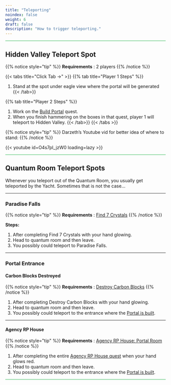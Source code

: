 ```yaml
---
title: "Teleporting"
noindex: false
weight: 6
draft: false
description: "How to trigger teleporting."
---
```



<hr style="background-color: #28b44c" size=8>

## Hidden Valley Teleport Spot
{{% notice style="tip" %}}
**Requirements** : 2 players
{{% /notice %}}


{{< tabs title="Click Tab ->" >}}
{{% tab title="Player 1 Steps" %}}

1. Stand at the spot under eagle view where the portal will be generated
{{< /tab>}}

{{% tab title="Player 2 Steps" %}}

1. Work on the [Build Portal](/lore/quests/build_portal) quest.
1. When you finish hammering on the boxes in that quest, player 1 will teleport to Hidden Valley.
{{< /tab>}}
{{< /tabs >}}

{{% notice style="tip" %}}
Darzeth’s Youtube vid for better idea of where to stand:
{{% /notice %}}

{{< youtube id=O4s7pI_jzW0 loading=lazy >}}


<hr style="background-color: #28b44c" size=8>

## Quantum Room Teleport Spots
Whenever you teleport out of the Quantum Room, you usually get teleported by the Yacht. Sometimes that is not the case...

---

### Paradise Falls

{{% notice style="tip" %}}
**Requirements** : [Find 7 Crystals](/lore/quests/find_7_crystals)
{{% /notice %}}

**Steps:**
1. After completing Find 7 Crystals with your hand glowing.
1. Head to quantum room and then leave.
1. You possibly could teleport to Paradise Falls.

---

### Portal Entrance

#### Carbon Blocks Destroyed

{{% notice style="tip" %}}
**Requirements** : [Destroy Carbon Blocks](/lore/quests/destroy_carbon_blocks)
{{% /notice %}}

1. After completing Destroy Carbon Blocks with your hand glowing.
1. Head to quantum room and then leave.
1. You possibly could teleport to the entrance where the [Portal is built](/lore/quests/build_portal).

---

#### Agency RP House

{{% notice style="tip" %}}
**Requirements** : [Agency RP House: Portal Room](/lore/quests/agency_coffin_portal/portal/)
{{% /notice %}}

1. After completing the entire [Agency RP House quest](/lore/quests/agency_coffin_portal/) when your hand glows red.
1. Head to quantum room and then leave.
1. You possibly could teleport to the entrance where the [Portal is built](/lore/quests/build_portal).

<hr style="background-color: #28b44c" size=8>